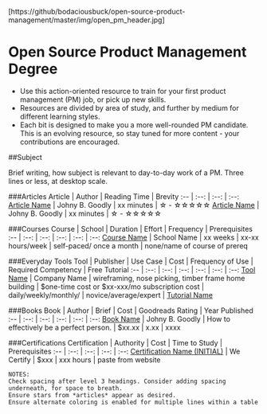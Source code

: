 [https://github/bodaciousbuck/open-source-product-management/master/img/open_pm_header.jpg]

# Open Source Product Management Degree

- Use this action-oriented resource to train for your first product management (PM) job, or pick up new skills. 
- Resources are divided by area of study, and further by medium for different learning styles.
- Each bit is designed to make you a more well-rounded PM candidate. This is an evolving resource, so stay tuned for more content - your contributions are encouraged.

##Subject

Brief writing, how subject is relevant to day-to-day work of a PM. Three lines or less, at desktop scale.

###Articles
Article | Author | Reading Time | Brevity
:-- | :--: | :--: | :--:
[Article Name](https://www.relevantlink.com) | Johny B. Goodly | xx minutes | ☆ - ☆☆☆☆☆
[Article Name](https://www.relevantlink.com) | Johny B. Goodly | xx minutes | ☆ - ☆☆☆☆☆

###Courses
Course | School | Duration | Effort | Frequency | Prerequisites
:-- | :--: | :--: | :--: | :--: | :--:
[Course Name](https://www.relevantlink.com) | School Name | xx weeks | xx-xx hours/week | self-paced/ once a month | none/name of course of prereq

###Everyday Tools
Tool | Publisher | Use Case | Cost | Frequency of Use | Required Competency | Free Tutorial
:-- | :--: | :--: | :--: | :--: | :--: | :--:
[Tool Name](https://www.relevantlink.com) | Company Name | wireframing, nose picking, timber frame home building | $one-time cost or $xx-xxx/mo subscription cost | daily/weekly/monthly/ | novice/average/expert | [Tutorial Name](https://www.relevantlink.com)

###Books
Book | Author | Brief | Cost | Goodreads Rating | Year Published
:-- | :--: | :--: | :--: | :--: | :--:
[Book Name](https://www.relevantlink.com) | Johny B. Goodly | How to effectively be a perfect person. | $xx.xx | x.xx | xxxx

###Certifications
Certification | Authority | Cost | Time to Study | Prerequisites
:-- | :--: | :--: | :--: | :--:
[Certification Name (INITIAL)](https://www.relevantlink.com) | We Certify | $xxx | xxx hours | paste from website

    NOTES:
    Check spacing after level 3 headings. Consider adding spacing underneath, for space to breath.
    Ensure stars from *articles* appear as desired.
    Ensure alternate coloring is enabled for multiple lines within a table
